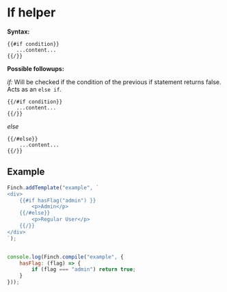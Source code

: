 
# If helper

**Syntax:**

```
{{#if condition}} 
   ...content...
{{/}}
```

**Possible followups:**

*if:*
Will be checked if the condition of the previous if statement returns false. Acts as an `else if`.
```
{{/#if condition}}
   ...content...
{{/}}
```

*else*
```
{{/#else}}
    ...content...
{{/}}
```

## Example

```js
Finch.addTemplate("example", `
<div>
    {{#if hasFlag("admin") }} 
        <p>Admin</p>
    {{/#else}}
        <p>Regular User</p>
    {{/}}
</div>
`);


console.log(Finch.compile("example", {
    hasFlag: (flag) => {
        if (flag === "admin") return true;
    }
}));
```